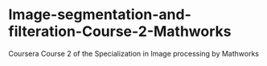 # Image-segmentation-and-filteration-Course-2-Mathworks
Coursera Course 2 of the Specialization in Image processing by Mathworks
